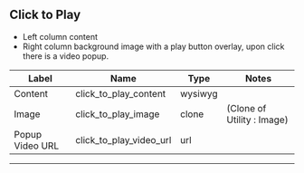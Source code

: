 ## Click to Play
- Left column content
- Right column background image with a play button overlay, upon click there is a video popup.

<table class="ll-fields-table">
  <thead>
    <th>Label</th>
    <th>Name</th>
    <th>Type</th>
    <th>Notes</th>
  </thead>
  <tbody>
        <tr>
          <td>Content</td>
          <td>click_to_play_content</td>
          <td>wysiwyg</td>
          <td></td>
        </tr>
                <tr>
                  <td>Image</td>
                  <td>click_to_play_image</td>
                  <td>clone</td>
                  <td> (Clone of Utility : Image)</td>
                </tr>
        <tr>
          <td>Popup Video URL</td>
          <td>click_to_play_video_url</td>
          <td>url</td>
          <td></td>
        </tr>
  </tbody>
</table>

***

